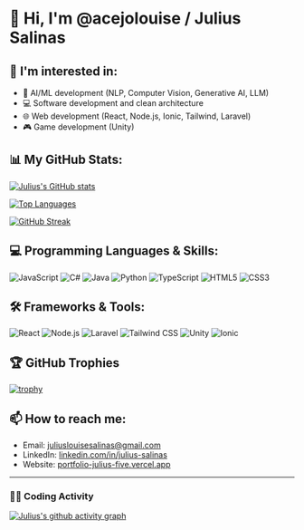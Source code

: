 # 👋 Hi, I'm @acejolouise / Julius Salinas

## 👀 I'm interested in:
- 🤖 AI/ML development (NLP, Computer Vision, Generative AI, LLM)
- 💻 Software development and clean architecture
- 🌐 Web development (React, Node.js, Ionic, Tailwind, Laravel)
- 🎮 Game development (Unity)

## 📊 My GitHub Stats:
[![Julius's GitHub stats](https://github-readme-stats.vercel.app/api?username=acejolouise&show_icons=true&theme=radical)](https://github.com/anuraghazra/github-readme-stats)

[![Top Languages](https://github-readme-stats.vercel.app/api/top-langs/?username=acejolouise&layout=compact&theme=radical)](https://github.com/anuraghazra/github-readme-stats)

[![GitHub Streak](https://github-readme-streak-stats.herokuapp.com/?user=acejolouise&theme=radical)](https://git.io/streak-stats)

## 💻 Programming Languages & Skills:
![JavaScript](https://img.shields.io/badge/javascript-%23323330.svg?style=for-the-badge&logo=javascript&logoColor=%23F7DF1E)
![C#](https://img.shields.io/badge/c%23-%23239120.svg?style=for-the-badge&logo=c-sharp&logoColor=white)
![Java](https://img.shields.io/badge/java-%23ED8B00.svg?style=for-the-badge&logo=java&logoColor=white)
![Python](https://img.shields.io/badge/python-3670A0?style=for-the-badge&logo=python&logoColor=ffdd54)
![TypeScript](https://img.shields.io/badge/typescript-%23007ACC.svg?style=for-the-badge&logo=typescript&logoColor=white)
![HTML5](https://img.shields.io/badge/html5-%23E34F26.svg?style=for-the-badge&logo=html5&logoColor=white)
![CSS3](https://img.shields.io/badge/css3-%231572B6.svg?style=for-the-badge&logo=css3&logoColor=white)

## 🛠️ Frameworks & Tools:
![React](https://img.shields.io/badge/react-%2320232a.svg?style=for-the-badge&logo=react&logoColor=%2361DAFB)
![Node.js](https://img.shields.io/badge/node.js-6DA55F?style=for-the-badge&logo=node.js&logoColor=white)
![Laravel](https://img.shields.io/badge/laravel-%23FF2D20.svg?style=for-the-badge&logo=laravel&logoColor=white)
![Tailwind CSS](https://img.shields.io/badge/tailwindcss-%2338B2AC.svg?style=for-the-badge&logo=tailwind-css&logoColor=white)
![Unity](https://img.shields.io/badge/unity-%23000000.svg?style=for-the-badge&logo=unity&logoColor=white)
![Ionic](https://img.shields.io/badge/Ionic-%233880FF.svg?style=for-the-badge&logo=Ionic&logoColor=white)

## 🏆 GitHub Trophies
[![trophy](https://github-profile-trophy.vercel.app/?username=acejolouise&theme=radical&row=1)](https://github.com/ryo-ma/github-profile-trophy)

## 📫 How to reach me:
- Email: juliuslouisesalinas@gmail.com 
- LinkedIn: [linkedin.com/in/julius-salinas](https://www.linkedin.com/in/julius-salinas/) 
- Website: [portfolio-julius-five.vercel.app](https://portfolio-julius-five.vercel.app)

---

### 👨‍💻 Coding Activity
[![Julius's github activity graph](https://github-readme-activity-graph.vercel.app/graph?username=acejolouise&theme=tokyo-night)](https://github.com/ashutosh00710/github-readme-activity-graph)

<!-- Current Date and Time (UTC): 2025-06-18 17:15:29 -->
